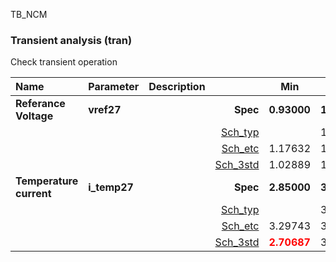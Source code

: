 TB_NCM

### Transient analysis (tran)

Check transient operation



|**Name**|**Parameter**|**Description**| |**Min**|**Typ**|**Max**| Unit|
|:---|:---|:---|---:|:---:|:---:|:---:| ---:|
|**Referance Voltage**|**vref27** || **Spec**  | **0.93000** | **1.24000** | **1.55000** | **V** |
| | | |<a href='results/tran_Sch_typical.html'>Sch_typ</a>| | 1.17904 |  | |
| | | |<a href='results/tran_Sch_etc.html'>Sch_etc</a>|1.17632 | 1.17916 | 1.18212 | |
| | | |<a href='results/tran_Sch_mc.html'>Sch_3std</a>|1.02889 | 1.17691 | 1.32493 | |
|**Temperature current**|**i\_temp27** || **Spec**  | **2.85000** | **3.80000** | **4.75000** | **uA** |
| | | |<a href='results/tran_Sch_typical.html'>Sch_typ</a>| | 3.83716 |  | |
| | | |<a href='results/tran_Sch_etc.html'>Sch_etc</a>|3.29743 | 3.82968 | 4.47952 | |
| | | |<a href='results/tran_Sch_mc.html'>Sch_3std</a>|<span style='color:red'>**2.70687**</span> | 3.85007 | <span style='color:red'>**4.99328**</span> | |

